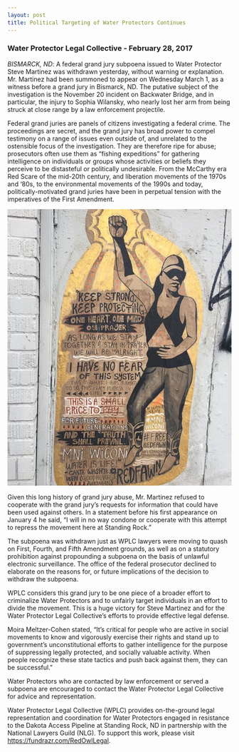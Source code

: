 ```yaml
---
layout: post
title: Political Targeting of Water Protectors Continues
---
```


### Water Protector Legal Collective - February 28, 2017
_BISMARCK, ND_: A federal grand jury subpoena issued to Water Protector Steve Martinez was withdrawn yesterday, without warning or explanation. Mr. Martinez had been summoned to appear on Wednesday March 1, as a witness before a grand jury in Bismarck, ND. The putative subject of the investigation is the November 20 incident on Backwater Bridge, and in particular, the injury to Sophia Wilansky, who nearly lost her arm from being struck at close range by a law enforcement projectile.

Federal grand juries are panels of citizens investigating a federal crime. The proceedings are secret, and the grand jury has broad power to compel testimony on a range of issues even outside of, and unrelated to the ostensible focus of the investigation. They are therefore ripe for abuse; prosecutors often use them as “fishing expeditions” for gathering intelligence on individuals or groups whose activities or beliefs they perceive to be distasteful or politically undesirable. From the McCarthy era Red Scare of the mid-20th century, and liberation movements of the 1970s and ‘80s, to the environmental movements of the 1990s and today, politically-motivated grand juries have been in perpetual tension with the imperatives of the First Amendment.

![staystrong](https://raw.githubusercontent.com/eliawry/antirepressioncrew/master/public/images/keepstrong.jpg)

Given this long history of grand jury abuse, Mr. Martinez refused to cooperate with the grand jury’s requests for information that could have been used against others. In a statement before his first appearance on January 4 he said, “I will in no way condone or cooperate with this attempt to repress the movement here at Standing Rock.”

The subpoena was withdrawn just as WPLC lawyers were moving to quash on First, Fourth, and Fifth Amendment grounds, as well as on a statutory prohibition against propounding a subpoena on the basis of unlawful electronic surveillance. The office of the federal prosecutor declined to elaborate on the reasons for, or future implications of the decision to withdraw the subpoena.

WPLC considers this grand jury to be one piece of a broader effort to criminalize Water Protectors and to unfairly target individuals in an effort to divide the movement. This is a huge victory for Steve Martinez and for the Water Protector Legal Collective’s efforts to provide effective legal defense.

Moira Meltzer-Cohen stated, “It’s critical for people who are active in social movements to know and vigorously exercise their rights and stand up to government’s unconstitutional efforts to gather intelligence for the purpose of suppressing legally protected, and socially valuable activity. When people recognize these state tactics and push back against them, they can be successful.”

Water Protectors who are contacted by law enforcement or served a subpoena are encouraged to contact the Water Protector Legal Collective for advice and representation.

Water Protector Legal Collective (WPLC) provides on-the-ground legal representation and coordination for Water Protectors engaged in resistance to the Dakota Access Pipeline at Standing Rock, ND in partnership with the National Lawyers Guild (NLG). To support this work, please visit https://fundrazr.com/RedOwlLegal.
